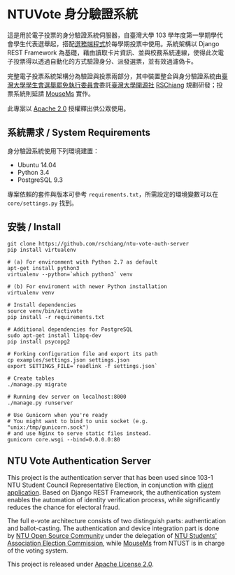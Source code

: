 NTUVote 身分驗證系統
===================

這是用於電子投票的身分驗證系統伺服器，自臺灣大學 103 學年度第一學期學代會學生代表選舉起，搭配[選務端程式](https://github.com/rschiang/ntu-vote-authenticator)於每學期投票中使用。系統架構以 Django REST Framework 為基礎，藉由讀取卡片資訊、並與校務系統連線，使得此次電子投票得以透過自動化的方式驗證身分、派發選票，並有效過濾偽卡。

完整電子投票系統架構分為驗證與投票兩部分，其中裝置整合與身分驗證系統由[臺灣大學學生會選舉罷免執行委員會](https://www.facebook.com/NTUVote)委託[臺灣大學開源社](https://ntuosc.org) [RSChiang](https://github.com/rschiang/ntu-vote-auth-server) 規劃研發；投票系統則延請 [MouseMs](https://github.com/mousems/NTUvoteV2) 實作。

此專案以 [Apache 2.0](LICENSE.md) 授權釋出供公眾使用。

系統需求 / System Requirements
-----------------------------

身分驗證系統使用下列環境建置：

* Ubuntu 14.04
* Python 3.4
* PostgreSQL 9.3

專案依賴的套件與版本可參考 `requirements.txt`，所需設定的環境變數可以在 `core/settings.py` 找到。

安裝 / Install
--------------
    git clone https://github.com/rschiang/ntu-vote-auth-server
    pip install virtualenv

    # (a) For environment with Python 2.7 as default
    apt-get install python3
    virtualenv --python=`which python3` venv

    # (b) For enviroment with newer Python installation
    virtualenv venv

    # Install dependencies
    source venv/bin/activate
    pip install -r requirements.txt

    # Additional dependencies for PostgreSQL
    sudo apt-get install libpq-dev
    pip install psycopg2

    # Forking configuration file and export its path
    cp examples/settings.json settings.json
    export SETTINGS_FILE=`readlink -f settings.json`

    # Create tables
    ./manage.py migrate

    # Running dev server on localhost:8000
    ./manage.py runserver

    # Use Gunicorn when you're ready
    # You might want to bind to unix socket (e.g. "unix:/tmp/gunicorn.sock")
    # and use Nginx to serve static files instead.
    gunicorn core.wsgi --bind=0.0.0.0:80


NTU Vote Authentication Server
------------------------------

This project is the authentication server that has been used since 103-1 NTU Student Council Representative Election, in conjunction with [client application](https://github.com/rschiang/ntu-vote-authenticator). Based on Django REST Framework, the authentication system enables the automation of identity verification process, while significantly reduces the chance for electoral fraud.

The full e-vote architecture consists of two distinguish parts: authentication and ballot-casting. The authentication and device integration part is done by [NTU Open Source Community](https://ntuosc.org) under the delegation of [NTU Students' Association Election Commission](https://www.facebook.com/NTUVote), while [MouseMs](https://github.com/mousems/NTUvoteV2) from NTUST is in charge of the voting system.

This project is released under [Apache License 2.0](LICENSE.md).
